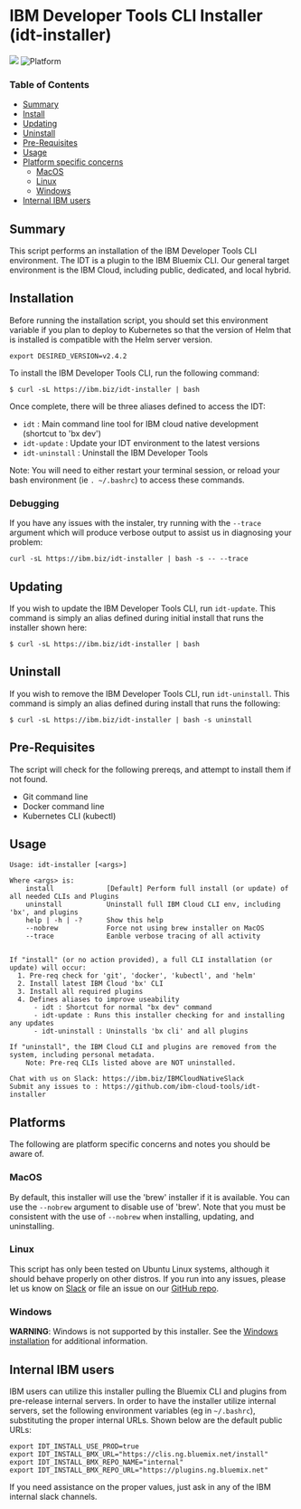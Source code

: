 # IBM Developer Tools CLI Installer (idt-installer)

[![](https://img.shields.io/badge/bluemix-powered-blue.svg)](https://bluemix.net)
![Platform](https://img.shields.io/badge/platform-BASH-lightgrey.svg?style=flat)

### Table of Contents
* [Summary](#summary)
* [Install](#installation)
* [Updating](#updating)
* [Uninstall](#uninstall)
* [Pre-Requisites](#pre-requisites)
* [Usage](#usage)
* [Platform specific concerns](#platforms)
    * [MacOS](#macos)
    * [Linux](#linux)
    * [Windows](#windows)
* [Internal IBM users](#internal-ibm-users)


## Summary

This script performs an installation of the IBM Developer Tools CLI environment. The IDT is a plugin to the IBM Bluemix CLI. Our general target environment is the IBM Cloud, including public, dedicated, and local hybrid.


## Installation
Before running the installation script, you should set this environment variable if you plan to deploy to Kubernetes so that the version of Helm that is installed is compatible with the Helm server version.

```
export DESIRED_VERSION=v2.4.2
```

To install the IBM Developer Tools CLI, run the following command:

```
$ curl -sL https://ibm.biz/idt-installer | bash
```

Once complete, there will be three aliases defined to access the IDT:
- `idt` : Main command line tool for IBM cloud native development (shortcut to 'bx dev')
- `idt-update` : Update your IDT environment to the latest versions
- `idt-uninstall` : Uninstall the IBM Developer Tools

Note: You will need to either restart your terminal session, or reload your bash environment (ie `. ~/.bashrc`) to access these commands.


### Debugging

If you have any issues with the instaler, try running with the `--trace` argument which will produce verbose output to assist us in diagnosing your problem:

```
curl -sL https://ibm.biz/idt-installer | bash -s -- --trace
```


## Updating

If you wish to update the IBM Developer Tools CLI, run `idt-update`. This command is simply an alias defined during initial install that runs the installer shown here:

```
$ curl -sL https://ibm.biz/idt-installer | bash
```

## Uninstall

If you wish to remove the IBM Developer Tools CLI, run `idt-uninstall`. This command is simply an alias defined during install that runs the following:

```
$ curl -sL https://ibm.biz/idt-installer | bash -s uninstall
```


## Pre-Requisites

The script will check for the following prereqs, and attempt to install them if not found.
- Git command line
- Docker command line
- Kubernetes CLI (kubectl)


## Usage
```
Usage: idt-installer [<args>]

Where <args> is:
    install             [Default] Perform full install (or update) of all needed CLIs and Plugins
    uninstall           Uninstall full IBM Cloud CLI env, including 'bx', and plugins
    help | -h | -?      Show this help
    --nobrew            Force not using brew installer on MacOS
    --trace             Eanble verbose tracing of all activity


If "install" (or no action provided), a full CLI installation (or update) will occur:
  1. Pre-req check for 'git', 'docker', 'kubectl', and 'helm'
  2. Install latest IBM Cloud 'bx' CLI
  3. Install all required plugins
  4. Defines aliases to improve useability
      - idt : Shortcut for normal "bx dev" command
      - idt-update : Runs this installer checking for and installing any updates
      - idt-uninstall : Uninstalls 'bx cli' and all plugins

If "uninstall", the IBM Cloud CLI and plugins are removed from the system, including personal metadata.
    Note: Pre-req CLIs listed above are NOT uninstalled.

Chat with us on Slack: https://ibm.biz/IBMCloudNativeSlack
Submit any issues to : https://github.com/ibm-cloud-tools/idt-installer

```

## Platforms

The following are platform specific concerns and notes you should be aware of.

### MacOS

By default, this installer will use the 'brew' installer if it is available. You can use the `--nobrew` argument to disable use of 'brew'. Note that you must be consistent with the use of `--nobrew` when installing, updating, and uninstalling.

### Linux

This script has only been tested on Ubuntu Linux systems, although it should behave properly on other distros. If you run into any issues, please let us know on [Slack](https://ibm.biz/IBMCloudNativeSlack) or file an issue on our [GitHub repo](https://github.com/ibm-cloud-tools/idt-installer).


### Windows

**WARNING**: Windows is not supported by this installer.  See the [Windows installation](../windows-installer/README.md) for additional information.



## Internal IBM users

IBM users can utilize this installer pulling the Bluemix CLI and plugins from pre-release internal servers. In order to have the installer utilize internal servers, set the following environment variables (eg in `~/.bashrc`), substituting the proper internal URLs. Shown below are the default public URLs:

```
export IDT_INSTALL_USE_PROD=true
export IDT_INSTALL_BMX_URL="https://clis.ng.bluemix.net/install"
export IDT_INSTALL_BMX_REPO_NAME="internal"
export IDT_INSTALL_BMX_REPO_URL="https://plugins.ng.bluemix.net"
```

If you need assistance on the proper values, just ask in any of the IBM internal slack channels.
